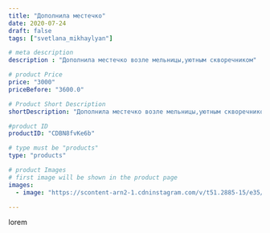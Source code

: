 ```yaml
---
title: "Дополнила местечко"
date: 2020-07-24
draft: false
tags: ["svetlana_mikhaylyan"]

# meta description
description : "Дополнила местечко возле мельницы,уютным скворечником"

# product Price
price: "3000"
priceBefore: "3600.0"

# Product Short Description
shortDescription: "Дополнила местечко возле мельницы,уютным скворечником"

#product ID
productID: "CDBN8fvKe6b"

# type must be "products"
type: "products"

# product Images
# first image will be shown in the product page
images:
  - image: "https://scontent-arn2-1.cdninstagram.com/v/t51.2885-15/e35/116046295_654395532088058_8360058099906249827_n.jpg?se=7&tp=1&_nc_ht=scontent-arn2-1.cdninstagram.com&_nc_cat=102&_nc_ohc=Ws4fUxDw89cAX_memSy&ccb=7-4&oh=70182ccb3cf3bf3c31f639bfb79d5736&oe=60850BE1&_nc_sid=86f79a&ig_cache_key=MjM2MDIyOTAxMTU2OTM3MjgyNw%3D%3D.2-ccb7-4"

---
```

lorem
